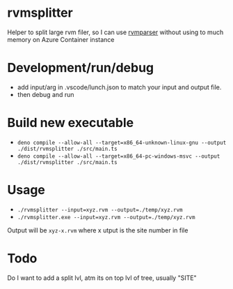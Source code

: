 # rvmsplitter

Helper to split large rvm filer, so I can use [rvmparser](https://github.com/cdyk/rvmparser) without using to much memory on Azure Container instance


# Development/run/debug
* add input/arg in .vscode/lunch.json to match your input and output file.
* then debug and run

# Build new executable
* `deno compile --allow-all --target=x86_64-unknown-linux-gnu --output ./dist/rvmsplitter ./src/main.ts`
* `deno compile --allow-all --target=x86_64-pc-windows-msvc --output ./dist/rvmsplitter ./src/main.ts`


# Usage
* `./rvmsplitter --input=xyz.rvm --output=./temp/xyz.rvm`
* `./rvmsplitter.exe --input=xyz.rvm --output=./temp/xyz.rvm`

Output will be `xyz-x.rvm` where x utput is the site number in file


# Todo

Do I want to add a split lvl, atm its on top lvl of tree, usually "SITE"
